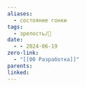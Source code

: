 ```yaml
---
aliases:
  - состояние гонки
tags:
  - зрелость/🌱
date:
  - - 2024-06-19
zero-link:
  - "[[00 Разработка]]"
parents: 
linked:
---
```

